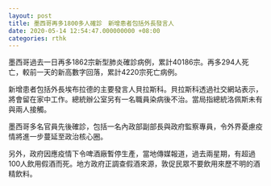 ```yaml
---
layout: post
title: 墨西哥再多1800多人確診　新增患者包括外長發言人
date: 2020-05-14 12:54:47.000000000 +08:00
categories: rthk
---
```


墨西哥過去一日再多1862宗新型肺炎確診病例，累計40186宗。再多294人死亡，較前一天的新高數字回落，累計4220宗死亡病例。

新增患者包括外長埃布拉德的主要發言人貝拉斯科。貝拉斯科透過社交網站表示，將會留在家中工作。總統辦公室另有一名職員染病後不治。當局指總統洛佩斯未有與兩人接觸。

墨西哥多名官員先後確診，包括一名內政部副部長與政府監察專員，令外界憂慮疫情將進一步蔓延至政治核心圈。

另外，政府因應疫情下令啤酒廠暫停生產，當地傳媒報道，過去兩星期，有超過100人飲用假酒而死。地方政府正調查假酒來源，敦促民眾不要飲用來歷不明的酒精飲料。
